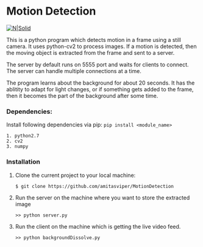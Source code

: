 # Motion Detection
[![N|Solid](https://secure.gravatar.com/avatar/7273c58dc017eec83667b50742ff6368?s=80)](https://www.linkedin.com/in/amitasviper/)

This is a python program which detects motion in a frame using a still camera. It uses python-cv2 to process images. If a motion is detected, then the moving object is extracted from the frame and sent to a server.

The server by default runs on 5555 port and waits for clients to connect. The server can handle multiple connections at a time.

The program learns about the background for about 20 seconds. It has the ablitity to adapt for light changes, or if something gets added to the frame, then it becomes the part of the background after some time. 

### Dependencies:
Install following dependencies via pip: `pip install <module_name>`
	
    1. python2.7
	2. cv2
	3. numpy
	
### Installation
1. Clone the current project to your local machine:
    ```sh
    $ git clone https://github.com/amitasviper/MotionDetection
    ```
2. Run the server on the machine where you want to store the extracted image
    ```
    >> python server.py
    ```
3. Run the client on the machine which is getting the live video feed.
    ```
    >> python backgroundDissolve.py
    ```
